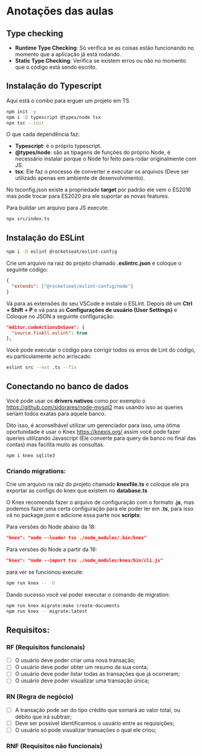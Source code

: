 # Anotações das aulas

## Type checking
- <b>Runtime Type Checking</b>: Só verifica se as coisas estão funcionando no momento que a aplicação já está rodando.
- <b>Static Type Checking</b>: Verifica se existem erros ou não no momento que o código está sendo escrito.

## Instalação do Typescript
Aqui está o combo para erguer um projeto em TS
```bash
npm init -y
npm i -D typescript @types/node tsx
npx tsc --init
```
O que cada dependência faz:
- **Typescript**: é o próprio typescript.
- **@types/node**: são as tipagens de funções do próprio Node, é necessário instalar porque o Node foi feito para rodar originalmente com JS.
- **tsx**: Ele faz o processo de converter e executar os arquivos (Deve ser utilizado apenas em ambiente de desenvolvimento).

No tsconfig.json existe a propriedade **target** por padrão ele vem o ES2016 mas pode trocar para ES2020 pra ele suportar as novas features.

Para buildar um arquivo para JS execute:
```bash
npx src/index.ts
```

## Instalação do ESLint
```bash
npm i -D eslint @rocketseat/eslint-config
```
Crie um arquivo na raiz do projeto chamado **.eslintrc.json** e coloque o seguinte código:
```json
{
  "extends": ["@rocketseat/eslint-config/node"]
}
```
Vá para as extensões do seu VSCode e instale o ESLint.
Depois dê um **Ctrl + Shift + P** e vá para as **Configurações de usuário (User Settings)** e Coloque no JSON a seguinte configuração:
```json
"editor.codeActionsOnSave": {
  "source.fixAll.eslint": true
},
```

Você pode executar o código para corrigir todos os erros de Lint do código, eu particulamente acho arriscado.
```bash
eslint src --ext .ts --fix
```

## Conectando no banco de dados
Você pode usar os **drivers nativos** como por exemplo o https://github.com/sidorares/node-mysql2 mas usando isso as queries seriam todos exatas para aquele banco.

Dito isso, é aconselhável utilizar um gerenciador para isso, uma ótima oportunidade é usar o Knex https://knexjs.org/ assim você pode fazer queries utilizando Javascript (Ele converte para query de banco no final das contas) mas facilita muito as consultas.

```bash
npm i knex sqlite3
```

### Criando migrations:
Crie um arquivo na raiz do projeto chamado **knexfile.ts** e coloque ele pra exportar as configs do knex que existem no **database.ts**

O Knex recomenda fazer o arquivo de configuração com o formato **.js**, mas podemos fazer uma certa configuração para ele poder ler em **.ts**, para isso vá no package.json e adicione essa parte nos **scripts**:

Para versões do Node abaixo da 18:
```json
"knex": "node --loader tsx ./node_modules/.bin/knex"
```
Para versões do Node a partir da 18:
```json
"knex": "node --import tsx ./node_modules/knex/bin/cli.js"
```

para ver se funcionou execute:
```bash
npm run knex -- -h
```
Dando sucesso você vai poder executar o comando de migration:
```bash
npm run knex migrate:make create-documents 
npm run knex -- migrate:latest
```

## Requisitos:
### RF (Requisitos funcionais)
- [ ] O usuário deve poder criar uma nova transação;
- [ ] O usuário deve poder obter um resumo da sua conta;
- [ ] O usuário deve poder listar todas as transações que já ocorreram;
- [ ] O usuário deve poder visualizar uma transação única;

### RN (Regra de negócio)
- [ ] A transação pode ser do tipo crédito que somará ao valor total, ou débito que irá subtrair;
- [ ] Deve ser possível identificarmos o usuário entre as requisições;
- [ ] O usuário só pode visualizar transações o qual ele criou;

### RNF (Requisitos não funcionais)